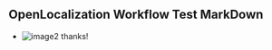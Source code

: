 ## OpenLocalization Workflow Test MarkDown
* ![image2](.\8a41257d-73a0-442f-a784-fc9c93d6a299.png) thanks!